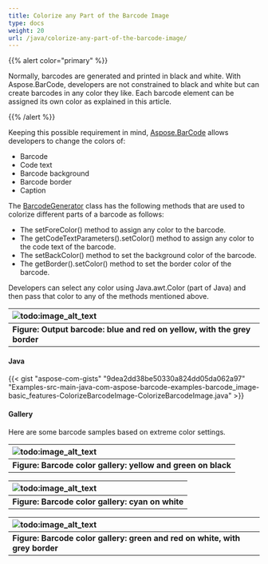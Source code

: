 ```yaml
---
title: Colorize any Part of the Barcode Image
type: docs
weight: 20
url: /java/colorize-any-part-of-the-barcode-image/
---
```


{{% alert color="primary" %}} 

Normally, barcodes are generated and printed in black and white. With Aspose.BarCode, developers are not constrained to black and white but can create barcodes in any color they like. Each barcode element can be assigned its own color as explained in this article.

{{% /alert %}} 

Keeping this possible requirement in mind, [Aspose.BarCode](https://apireference.aspose.com/java/barcode/) allows developers to change the colors of:

- Barcode
- Code text
- Barcode background
- Barcode border
- Caption

The [BarcodeGenerator](https://apireference.aspose.com/java/barcode/com.aspose.barcode.generation/BarcodeGenerator) class has the following methods that are used to colorize different parts of a barcode as follows:

- The setForeColor() method to assign any color to the barcode.
- The getCodeTextParameters().setColor() method to assign any color to the code text of the barcode.
- The setBackColor() method to set the background color of the barcode.
- The getBorder().setColor() method to set the border color of the barcode.

Developers can select any color using Java.awt.Color (part of Java) and then pass that color to any of the methods mentioned above.

|![todo:image_alt_text](http://i.imgur.com/4WlZwvs.jpg)|
| :- |
|**Figure: Output barcode: blue and red on yellow, with the grey border**|
#### **Java**
{{< gist "aspose-com-gists" "9dea2dd38be50330a824dd05da062a97" "Examples-src-main-java-com-aspose-barcode-examples-barcode_image-basic_features-ColorizeBarcodeImage-ColorizeBarcodeImage.java" >}}
#### **Gallery**
Here are some barcode samples based on extreme color settings.

|![todo:image_alt_text](http://i.imgur.com/VU9ewax.jpg)|
| :- |
|**Figure: Barcode color gallery: yellow and green on black**|


|![todo:image_alt_text](http://i.imgur.com/ig1M4Jo.jpg)|
| :- |
|**Figure: Barcode color gallery: cyan on white**|


|![todo:image_alt_text](http://i.imgur.com/u7UpVRT.jpg)|
| :- |
|**Figure: Barcode color gallery: green and red on white, with grey border**|

